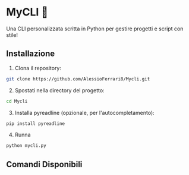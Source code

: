 # MyCLI 🚀

Una CLI personalizzata scritta in Python per gestire progetti e script con stile!

## Installazione

1. Clona il repository:
```bash
git clone https://github.com/AlessioFerrari8/Mycli.git
```
2. Spostati nella directory del progetto:
```bash
cd Mycli
```
3. Installa pyreadline (opzionale, per l'autocompletamento):
```bash
pip install pyreadline
```

4. Runna
```bash
python mycli.py
```
## Comandi Disponibili
